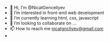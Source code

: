 - 👋 Hi, I’m @NicatGenceliyev
- 👀 I’m interested in front-end web development
- 🌱 I’m currently learning html, css, javascript
- 💞️ I’m looking to collaborate on ...
- 📫 How to reach me nicatgncliyev@gmail.com
- 
